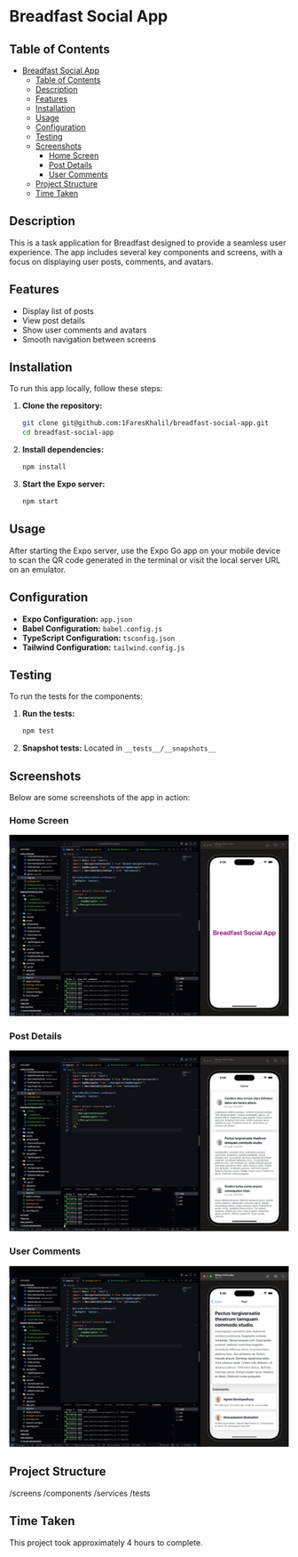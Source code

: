 # Breadfast Social App

## Table of Contents

- [Breadfast Social App](#breadfast-social-app)
  - [Table of Contents](#table-of-contents)
  - [Description](#description)
  - [Features](#features)
  - [Installation](#installation)
  - [Usage](#usage)
  - [Configuration](#configuration)
  - [Testing](#testing)
  - [Screenshots](#screenshots)
    - [Home Screen](#home-screen)
    - [Post Details](#post-details)
    - [User Comments](#user-comments)
  - [Project Structure](#project-structure)
  - [Time Taken](#time-taken)

## Description

This is a task application for Breadfast designed to provide a seamless user experience. The app includes several key components and screens, with a focus on displaying user posts, comments, and avatars.

## Features

- Display list of posts
- View post details
- Show user comments and avatars
- Smooth navigation between screens

## Installation

To run this app locally, follow these steps:

1. **Clone the repository:**

   ```bash
   git clone git@github.com:1FaresKhalil/breadfast-social-app.git
   cd breadfast-social-app
   ```

2. **Install dependencies:**

   ```bash
   npm install
   ```

3. **Start the Expo server:**
   ```bash
   npm start
   ```

## Usage

After starting the Expo server, use the Expo Go app on your mobile device to scan the QR code generated in the terminal or visit the local server URL on an emulator.

## Configuration

- **Expo Configuration:** `app.json`
- **Babel Configuration:** `babel.config.js`
- **TypeScript Configuration:** `tsconfig.json`
- **Tailwind Configuration:** `tailwind.config.js`

## Testing

To run the tests for the components:

1. **Run the tests:**

   ```bash
   npm test
   ```

2. **Snapshot tests:** Located in `__tests__/__snapshots__`

## Screenshots

Below are some screenshots of the app in action:

### Home Screen

![Home Screen](./screenshots/1.png)

### Post Details

![Post Details](./screenshots/2.png)

### User Comments

![User Comments](./screenshots/3.png)

## Project Structure

/screens
/components
/services
/tests

## Time Taken

This project took approximately 4 hours to complete.
